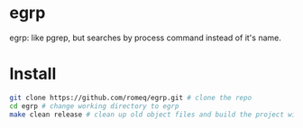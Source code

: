 # egrp 
egrp: like pgrep, but searches by process command instead of it's name.

# Install
```bash
git clone https://github.com/romeq/egrp.git # clone the repo
cd egrp # change working directory to egrp
make clean release # clean up old object files and build the project with release flags
```

